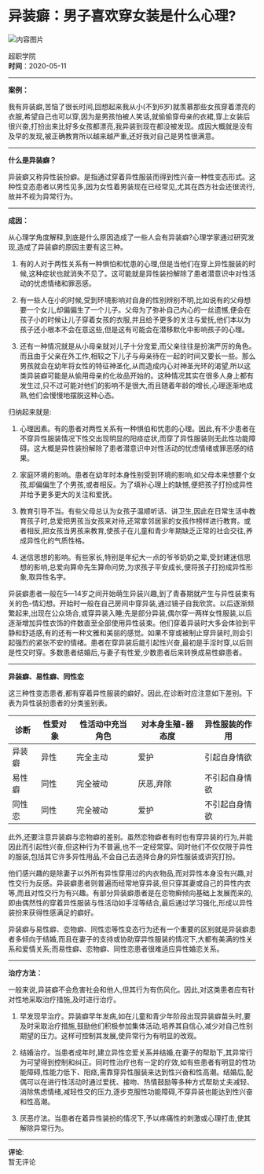 # 异装癖：男子喜欢穿女装是什么心理?

![内容图片](https://d.ifengimg.com/q100/img1.ugc.ifeng.com/newugc/20190228/13/wemedia/93e9c0e9146740a4b95ba9717cebf0e380635059_size17_w200_h200.png)

超职学院  
**时间**：2020-05-11  

---

**案例：**  

我有异装癖,苦恼了很长时间,回想起来我从小(不到6岁)就羡慕那些女孩穿着漂亮的衣服,希望自己也可以穿,因为是男孩怕被人笑话,就偷偷穿母亲的衣裙,穿上女装后很兴奋,打扮出来比好多女孩都漂亮,我异装到现在都没被发现。成因大概就是没有及早的发现,被正确教育所以越来越严重,还好我对自己是男性很满意。

---

**什么是异装癖？**  

异装癖又称异性装扮癖。是指通过穿着异性服装而得到性兴奋一种性变态形式。这种性变态患者以男性见多,因为女性着男装现在已经常见,尤其在西方社会还很流行,故并不视为异常行为。

---

**成因：**  

从心理学角度解释,到底是什么原因造成了一些人会有异装癖?心理学家通过研究发现,造成了异装癖的原因主要有这三种。

1. 有的人对于两性关系有一种惧怕和忧患的心理,但是当他们在穿上异性服装的时候,这种症状也就消失不见了。这可能就是异性装扮解除了患者潜意识中对性活动的忧虑情绪和罪恶感。

2. 有一些人在小的时候,受到环境影响对自身的性别辨别不明,比如说有的父母想要一个女儿,却偏偏生了一个儿子。父母为了弥补自己内心的一丝遗憾,便会在孩子小的时候让儿子穿着女孩的衣服,并且给予更多的关注与爱抚,他们本以为孩子还小根本不会在意这些,但是这有可能会在潜移默化中影响孩子的心理。

3. 还有一种情况就是从小母亲就对儿子十分宠爱,而父亲往往是扮演严厉的角色。而且由于父亲在外工作,相较之下儿子与母亲待在一起的时间又要长一些。那么男孩就会在幼年将女性的特征神圣化,从而造成内心对神圣光环的渴望,所以这类异装癖可能是从偷用母亲的化妆品开始的。这种情况其实在很多人身上都有发生过,只不过可能对他们的影响不是很大,而且随着年龄的增长,心理逐渐地成熟,他们会慢慢地摆脱这种心态。

归纳起来就是:

1. 心理因素。有的患者对两性关系有一种惧伯和忧患的心理。因此,有不少患者在不穿异性服装情况下性交出现明显的阳痉症状,而穿了异性服装则无此性功能障碍。这大概是异性装扮解除了患者潜意识中对性活动的忧虑情绪或罪恶感的结果。

2. 家庭环境的影响。患者在幼年时本身性别受到环境的影响,如父母本来想要个女孩,却偏偏生了个男孩,或者相反。为了填补心理上的缺憾,便把孩子打扮成异性并给予更多更大的关注和爱抚。

3. 教育引导不当。有些父母总认为女孩子温顺听话、讲卫生,因此在日常生活中教育孩子时,总爱把男孩当女孩来对待,还常拿邻居家的女孩作榜样进行教育。或者相反,把女孩当男孩来教育,使孩子在儿童和青少年期缺乏正常的社会交往,养成异性化的气质性格。

4. 迷信思想的影响。有些家长,特别是年纪大一点的爷爷奶奶之辈,受封建迷信思想的影响,总爱向算命先生算命问势,为求孩子平安成长,便将孩子打扮成异性形象,取异性名字。

异装癖患者一般在5—14岁之间开始萌生异装兴趣,到了青春期就产生与异性装束有关的色-情幻想。开始时一般在自己房间中穿异装,通过镜子自我欣赏。以后逐渐频繁起来,出现在公众场合,或穿异装入睡;先是部分异装,偶尔穿一两样女性服装,以后逐渐增加异性衣饰的件数直至全部使用异性装束。他们穿着异装时大多会体验到平静和舒适感,有的还有一种文雅和美丽的感觉。如果不穿或被制止穿异装时,则会引起强烈的紧张不安的情绪。患者在穿异装后能引起性兴奋,最初是手淫时穿,以后则是性交时穿。多数患者结婚后,与妻子有性爱,少数患者后来转换成易性癖患者。

---

**异装癖、易性癖、同性恋**

这三种性变态患者,都有穿着异性服装的癖好。因此,在诊断时应注意如下差别。下表为异性装扮患者的分类鉴别表。

| 诊断     | 性爱对象 | 性活动中充当角色 | 对本身生殖-器态度 | 异性服装的作用       |
|----------|----------|------------------|-------------------|----------------------|
| 异装癖   | 异性     | 完全主动         | 爱护              | 引起自身情欲        |
| 易性癖   | 同性     | 完全被动         | 厌恶,弃除          | 不引起自身情欲      |
| 同性恋   | 同性     | 完全被动         | 爱护              | 不引起自身情欲      |

此外,还要注意异装癖与恋物癖的差别。虽然恋物癖者有时也有穿异装的行为,并能因此而引起性兴奋,但这种行为不普遍,也不一定经常穿。同时他们不仅仅限于异性的服装,包括其它许多异性用品,不会自己去选择合身的异性服装或讲究打扮。

他们感兴趣的是除妻子以外所有异性穿用过的内衣物品,而对异性本身没有兴趣,对性交行为反感。异装癖患者则普遍而经常地穿异装,但只穿其妻或自己的异性内衣等,而且对性交行为有兴趣。有部分异装癖患者是在恋物癣倾向基础上发展而来的,即由偶然性的穿着异性服装与性活动如手淫等结合,最后通过学习强化,形成以异性装扮来获得性感满足的癖好。

异装癖与易性癖、恋物癖、同性恋等性变态行为还有一个重要的区别就是异装癖患者多倾向于结婚,而且在妻子的支持或协助穿异性服装的情况下,大都有美满的性关系和爱情关系;而易性癖、恋物癖、同性恋患者很难适应异性婚恋关系。

---

**治疗方法：**  

一般来说,异装癖不会危害社会和他人,但其行为有伤风化。因此,对这类患者应有针对性地采取治疗措施,及时进行治疗。

1. 早发现早治疗。异装癖早年发病,如在儿童和青少年阶段出现异装癖苗头时,要及时采取治疗措施,鼓励他们积极参加集体活动,培养其自信心,减少对自己性别期望的压力。这样可控制其发展,使异常行为有明显的改观。

2. 结婚治疗。当患者成年时,建立异性恋爱关系并结婚,在妻子的帮助下,其异常行为可望得到控制和纠正。同时性治疗也有一定的疗效,如有些患者有明显的性功能障碍,性能力低下、阳痉,需靠穿异性服装来达到性兴奋和性高潮。结婚后,配偶可以在进行性活动时通过爱抚、接吻、热情鼓励等多种方式帮助丈夫减轻、消除焦虑情绪,减轻性交的压力,逐步克服性功能障碍,不穿异装也能达到性兴奋和性高潮。

3. 厌恶疗法。当患者在着异性装扮的情况下,予以疼痛性的刺激或心理打击,使其解除异常行为。

--- 

**评论**:  
暂无评论